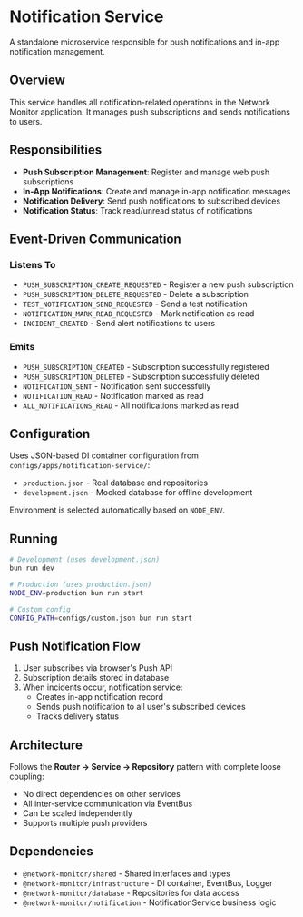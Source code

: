 # Notification Service

A standalone microservice responsible for push notifications and in-app notification management.

## Overview

This service handles all notification-related operations in the Network Monitor application. It manages push subscriptions and sends notifications to users.

## Responsibilities

- **Push Subscription Management**: Register and manage web push subscriptions
- **In-App Notifications**: Create and manage in-app notification messages
- **Notification Delivery**: Send push notifications to subscribed devices
- **Notification Status**: Track read/unread status of notifications

## Event-Driven Communication

### Listens To

- `PUSH_SUBSCRIPTION_CREATE_REQUESTED` - Register a new push subscription
- `PUSH_SUBSCRIPTION_DELETE_REQUESTED` - Delete a subscription
- `TEST_NOTIFICATION_SEND_REQUESTED` - Send a test notification
- `NOTIFICATION_MARK_READ_REQUESTED` - Mark notification as read
- `INCIDENT_CREATED` - Send alert notifications to users

### Emits

- `PUSH_SUBSCRIPTION_CREATED` - Subscription successfully registered
- `PUSH_SUBSCRIPTION_DELETED` - Subscription successfully deleted
- `NOTIFICATION_SENT` - Notification sent successfully
- `NOTIFICATION_READ` - Notification marked as read
- `ALL_NOTIFICATIONS_READ` - All notifications marked as read

## Configuration

Uses JSON-based DI container configuration from `configs/apps/notification-service/`:

- `production.json` - Real database and repositories
- `development.json` - Mocked database for offline development

Environment is selected automatically based on `NODE_ENV`.

## Running

```bash
# Development (uses development.json)
bun run dev

# Production (uses production.json)
NODE_ENV=production bun run start

# Custom config
CONFIG_PATH=configs/custom.json bun run start
```

## Push Notification Flow

1. User subscribes via browser's Push API
2. Subscription details stored in database
3. When incidents occur, notification service:
   - Creates in-app notification record
   - Sends push notification to all user's subscribed devices
   - Tracks delivery status

## Architecture

Follows the **Router → Service → Repository** pattern with complete loose coupling:

- No direct dependencies on other services
- All inter-service communication via EventBus
- Can be scaled independently
- Supports multiple push providers

## Dependencies

- `@network-monitor/shared` - Shared interfaces and types
- `@network-monitor/infrastructure` - DI container, EventBus, Logger
- `@network-monitor/database` - Repositories for data access
- `@network-monitor/notification` - NotificationService business logic
